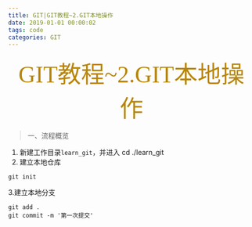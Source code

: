 ```yaml
---
title: GIT|GIT教程~2.GIT本地操作
date: 2019-01-01 00:00:02
tags: code
categories: GIT
---
```

<p align="center"><font face="微软雅黑" color=DarkGoldenRod size="8">GIT教程~2.GIT本地操作</font>

> 一、流程概览
1. 新建工作目录`learn_git`，并进入
cd ./learn_git
2. 建立本地仓库
```
git init
```
3.建立本地分支
```
git add .  
git commit -m '第一次提交'
```